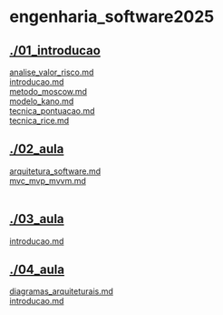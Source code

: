 # engenharia_software2025 <br>
## [./01_introducao](https://github.com/IgorAvilaPereira/engenharia_software2025/tree/main/./01_introducao) <br>
[analise_valor_risco.md](https://github.com/IgorAvilaPereira/engenharia_software2025/blob/main/./01_introducao/analise_valor_risco.md) <br>
[introducao.md](https://github.com/IgorAvilaPereira/engenharia_software2025/blob/main/./01_introducao/introducao.md) <br>
[metodo_moscow.md](https://github.com/IgorAvilaPereira/engenharia_software2025/blob/main/./01_introducao/metodo_moscow.md) <br>
[modelo_kano.md](https://github.com/IgorAvilaPereira/engenharia_software2025/blob/main/./01_introducao/modelo_kano.md) <br>
[tecnica_pontuacao.md](https://github.com/IgorAvilaPereira/engenharia_software2025/blob/main/./01_introducao/tecnica_pontuacao.md) <br>
[tecnica_rice.md](https://github.com/IgorAvilaPereira/engenharia_software2025/blob/main/./01_introducao/tecnica_rice.md) <br>
## [./02_aula](https://github.com/IgorAvilaPereira/engenharia_software2025/tree/main/./02_aula) <br>
[arquitetura_software.md](https://github.com/IgorAvilaPereira/engenharia_software2025/blob/main/./02_aula/arquitetura_software.md) <br>
[mvc_mvp_mvvm.md](https://github.com/IgorAvilaPereira/engenharia_software2025/blob/main/./02_aula/mvc_mvp_mvvm.md) <br>
&nbsp;
## [./03_aula](https://github.com/IgorAvilaPereira/engenharia_software2025/tree/main/./03_aula) <br>
[introducao.md](https://github.com/IgorAvilaPereira/engenharia_software2025/blob/main/./03_aula/introducao.md) <br>
## [./04_aula](https://github.com/IgorAvilaPereira/engenharia_software2025/tree/main/./04_aula) <br>
[diagramas_arquiteturais.md](https://github.com/IgorAvilaPereira/engenharia_software2025/blob/main/./04_aula/diagramas_arquiteturais.md) <br>
[introducao.md](https://github.com/IgorAvilaPereira/engenharia_software2025/blob/main/./04_aula/introducao.md) <br>
